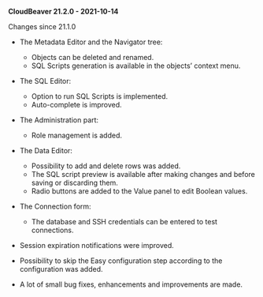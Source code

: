 **CloudBeaver 21.2.0 - 2021-10-14**

Changes since 21.1.0
- The Metadata Editor and the Navigator tree:
  - Objects can be deleted and renamed.
  - SQL Scripts generation is available in the objects’ context menu.

- The SQL Editor:
  - Option to run SQL Scripts is implemented.
  - Auto-complete is improved.

- The Administration part:
  - Role management is added. 

- The Data Editor:
  - Possibility to add and delete rows was added.
  - The SQL script preview is available after making changes and before saving or discarding them.
  - Radio buttons are added to the Value panel to edit Boolean values.

- The Connection form:
  - The database and SSH credentials can be entered to test connections.

- Session expiration notifications were improved.
- Possibility to skip the Easy configuration step according to the configuration was added.
- A lot of small bug fixes, enhancements and improvements are made.